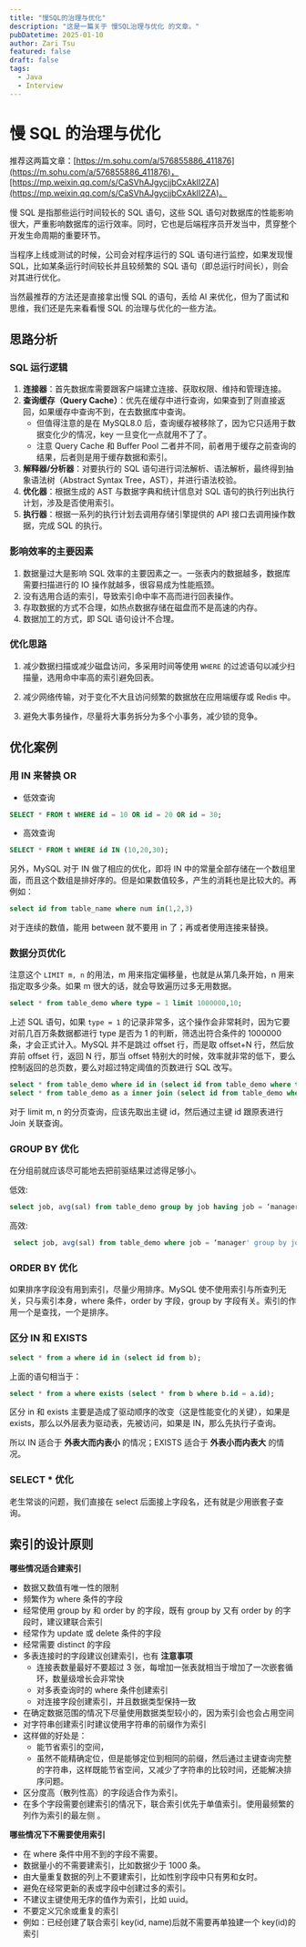 ```yaml
---
title: "慢SQL的治理与优化"
description: "这是一篇关于 慢SQL治理与优化 的文章。"
pubDatetime: 2025-01-10
author: Zari Tsu
featured: false
draft: false
tags:
  - Java
  - Interview
---
```


# 慢 SQL 的治理与优化

推荐这两篇文章：[https://m.sohu.com/a/576855886_411876](https://m.sohu.com/a/576855886_411876)，[https://mp.weixin.qq.com/s/CaSVhAJgycjjbCxAkII2ZA](https://mp.weixin.qq.com/s/CaSVhAJgycjjbCxAkII2ZA)。

慢 SQL 是指那些运行时间较长的 SQL 语句，这些 SQL 语句对数据库的性能影响很大，严重影响数据库的运行效率。同时，它也是后端程序员开发当中，贯穿整个开发生命周期的重要环节。

当程序上线或测试的时候，公司会对程序运行的 SQL 语句进行监控，如果发现慢 SQL，比如某条运行时间较长并且较频繁的 SQL 语句（即总运行时间长），则会对其进行优化。

当然最推荐的方法还是直接拿出慢 SQL 的语句，丢给 AI 来优化，但为了面试和思维，我们还是先来看看慢 SQL 的治理与优化的一些方法。

## 思路分析

### SQL 运行逻辑

1. **连接器**：首先数据库需要跟客户端建立连接、获取权限、维持和管理连接。
2. **查询缓存（Query Cache）**：优先在缓存中进行查询，如果查到了则直接返回，如果缓存中查询不到，在去数据库中查询。
   * 但值得注意的是在 MySQL8.0 后，查询缓存被移除了，因为它只适用于数据变化少的情况，key 一旦变化一点就用不了了。
   * 注意 Query Cache 和 Buffer Pool 二者并不同，前者用于缓存之前查询的结果，后者则是用于缓存数据和索引。
3. **解释器/分析器**：对要执行的 SQL 语句进行词法解析、语法解析，最终得到抽象语法树（Abstract Syntax Tree，AST），并进行语法校验。
4. **优化器**：根据生成的 AST 与数据字典和统计信息对 SQL 语句的执行列出执行计划，涉及是否使用索引。
5. **执行器**：根据一系列的执行计划去调用存储引擎提供的 API 接口去调用操作数据，完成 SQL 的执行。

### 影响效率的主要因素

1. 数据量过大是影响 SQL 效率的主要因素之一。一张表内的数据越多，数据库需要扫描进行的 IO 操作就越多，很容易成为性能瓶颈。
2. 没有选用合适的索引，导致索引命中率不高而进行回表操作。
3. 存取数据的方式不合理，如热点数据存储在磁盘而不是高速的内存。
4. 数据加工的方式，即 SQL 语句设计不合理。

### 优化思路

1. 减少数据扫描或减少磁盘访问，多采用时间等使用 `WHERE` 的过滤语句以减少扫描量，选用命中率高的索引避免回表。

2. 减少网络传输，对于变化不大且访问频繁的数据放在应用端缓存或 Redis 中。
3. 避免大事务操作，尽量将大事务拆分为多个小事务，减少锁的竞争。

## 优化案例

### 用 IN 来替换 OR

- 低效查询

```sql
SELECT * FROM t WHERE id = 10 OR id = 20 OR id = 30;
```

- 高效查询

```sql
SELECT * FROM t WHERE id IN (10,20,30);
```

另外，MySQL 对于 IN 做了相应的优化，即将 IN 中的常量全部存储在一个数组里面，而且这个数组是排好序的。但是如果数值较多，产生的消耗也是比较大的。再例如：

```sql
select id from table_name where num in(1,2,3)
```

对于连续的数值，能用 between 就不要用 in 了；再或者使用连接来替换。

### 数据分页优化

注意这个 `LIMIT m, n` 的用法，m 用来指定偏移量，也就是从第几条开始，n 用来指定取多少条。如果 m 很大的话，就会导致遍历过多无用数据。

```sql
select * from table_demo where type = 1 limit 1000000,10;
```

上述 SQL 语句，如果 `type = 1` 的记录非常多，这个操作会非常耗时，因为它要对前几百万条数据都进行 type 是否为 1 的判断，筛选出符合条件的 1000000 条，才会正式计入。MySQL 并不是跳过 offset 行，而是取 offset+N 行，然后放弃前 offset 行，返回 N 行，那当 offset 特别大的时候，效率就非常的低下，要么控制返回的总页数，要么对超过特定阈值的页数进行 SQL 改写。

```sql
select * from table_demo where id in (select id from table_demo where type = 1) limit 1000000, 10;
select * from table_demo as a inner join (select id from table_demo where type = 1 limit 1000000, 10) as b on a.id = b.id;
```

对于 limit m, n 的分页查询，应该先取出主键 id，然后通过主键 id 跟原表进行 Join 关联查询。

### GROUP BY 优化

在分组前就应该尽可能地去把前驱结果过滤得足够小。

低效:

```sql
select job, avg(sal) from table_demo group by job having job = ‘manager';
```

高效:

```sql
 select job, avg(sal) from table_demo where job = ‘manager' group by job;
```

### ORDER BY 优化

如果排序字段没有用到索引，尽量少用排序。MySQL 使不使用索引与所查列无关，只与索引本身，where 条件，order by 字段，group by 字段有关。索引的作用一个是查找，一个是排序。

### 区分 IN 和 EXISTS

```sql
select * from a where id in (select id from b);
```

上面的语句相当于：

```sql
select * from a where exists (select * from b where b.id = a.id);
```

区分 in 和 exists 主要是造成了驱动顺序的改变（这是性能变化的关键），如果是 exists，那么以外层表为驱动表，先被访问，如果是 IN，那么先执行子查询。

所以 IN 适合于 **外表大而内表小** 的情况；EXISTS 适合于 **外表小而内表大** 的情况。

### SELECT * 优化

老生常谈的问题，我们直接在 select 后面接上字段名，还有就是少用嵌套子查询。

## 索引的设计原则

**哪些情况适合建索引**

- 数据又数值有唯一性的限制
- 频繁作为 where 条件的字段
- 经常使用 group by 和 order by 的字段，既有 group by 又有 order by 的字段时，建议建联合索引
- 经常作为 update 或 delete 条件的字段
- 经常需要 distinct 的字段
- 多表连接时的字段建议创建索引，也有 **注意事项**
  - 连接表数量最好不要超过 3 张，每增加一张表就相当于增加了一次嵌套循环，数量级增长会非常快
  - 对多表查询时的 where 条件创建索引
  - 对连接字段创建索引，并且数据类型保持一致
- 在确定数据范围的情况下尽量使用数据类型较小的，因为索引会也会占用空间
- 对字符串创建索引时建议使用字符串的前缀作为索引
- 这样做的好处是：
  - 能节省索引的空间，
  - 虽然不能精确定位，但是能够定位到相同的前缀，然后通过主键查询完整的字符串，这样既能节省空间，又减少了字符串的比较时间，还能解决排序问题。
- 区分度高（散列性高）的字段适合作为索引。
- 在多个字段需要创建索引的情况下，联合索引优先于单值索引。使用最频繁的列作为索引的最左侧 。

**哪些情况下不需要使用索引**

- 在 where 条件中用不到的字段不需要。
- 数据量小的不需要建索引，比如数据少于 1000 条。
- 由大量重复数据的列上不要建索引，比如性别字段中只有男和女时。
- 避免在经常更新的表或字段中创建过多的索引。
- 不建议主键使用无序的值作为索引，比如 uuid。
- 不要定义冗余或重复的索引
- 例如：已经创建了联合索引 key(id, name)后就不需要再单独建一个 key(id)的索引
